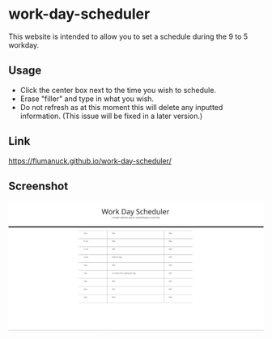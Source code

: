 # work-day-scheduler
This website is intended to allow you to set a schedule during the 9 to 5 workday. 

## Usage
- Click the center box next to the time you wish to schedule.
- Erase "filler" and type in what you wish.
- Do not refresh as at this moment this will delete any inputted information. (This issue will be fixed in a later version.)

## Link
https://flumanuck.github.io/work-day-scheduler/

## Screenshot
![screenshot of website](https://raw.githubusercontent.com/Flumanuck/work-day-scheduler/main/screenshot.PNG)
